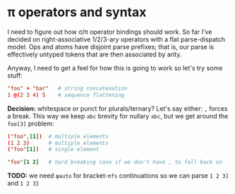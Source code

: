 # π operators and syntax
I need to figure out how σ/π operator bindings should work. So far I've decided on right-associative 1/2/3-ary operators with a flat parse-dispatch model. Ops and atoms have disjoint parse prefixes; that is, our parse is effectively untyped tokens that are then associated by arity.

Anyway, I need to get a feel for how this is going to work so let's try some stuff:

```conf
"foo" + "bar"   # string concatenation
1 @(2 3 4) 5    # sequence flattening
```

**Decision:** whitespace or punct for plurals/ternary? Let's say either: `,` forces a break. This way we keep `abc` brevity for nullary `abc`, but we get around the `foo[3]` problem:

```conf
("foo",[1])  # multiple elements
(1 2 3)      # multiple elements
("foo"[1])   # single element

"foo"[1 2]   # hard breaking case if we don't have , to fall back on
```

**TODO:** we need `φauto` for bracket-`πfs` continuations so we can parse `1 2 3]` and `1 2 3}`
